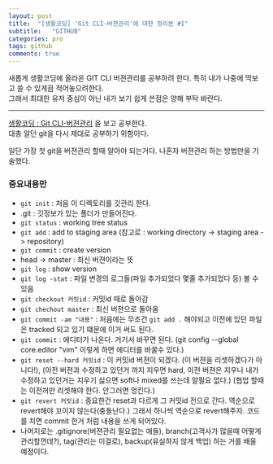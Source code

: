 ```yaml
---
layout: post
title:  "[생활코딩] 'Git CLI-버젼관리'에 대한 정리본 #1"
subtitle:   "GITHUB"
categories: pro
tags: github
comments: true
---
```


새롭게 생활코딩에 올라온 GIT CLI 버젼관리를 공부하려 한다. 특히 내가 나중에 딱보고 쓸 수 있게끔 적어놓으려한다.  
그래서 최대한 유저 중심이 아닌 내가 보기 쉽게 쓴점은 양해 부탁 바란다.

---


[생활코딩 : Git CLI-버젼관리](https://opentutorials.org/course/3839) 을 보고 공부한다.  
대충 알던 git을 다시 제대로 공부하기 위함이다.
  
일단 가장 첫 git을 버젼관리 할때 알아야 되는거다. 나혼자 버젼관리 하는 방법만을 기술했다.
  
  
### 중요내용만
- ```git init``` : 처음 이 디렉토리를 깃관리 한다.
- .git : 깃정보가 있는 폴더가 만들어진다.
- ```git status``` : working tree status
- ```git add``` : add to staging area (참고로 : working directory -> staging area -> repository)
- ```git commit``` : create version
- head -> master : 최신 버젼이라는 뜻
- ```git log``` : show version
- ```git log -stat``` : 파일 변경의 로그들(파일 추가되었다 몇줄 추가되었다 등) 볼 수 있음
- ```git checkout 커밋id``` : 커밋id 때로 돌아감
- ```git chechout master``` : 최신 버젼으로 돌아옴
- ```git commit -am "내용"``` : 처음에는 무조건 ```git add .``` 해야되고 이전에 있던 파일은 tracked 되고 있기 떄문에 이거 써도 된다. 
- ```git commit``` : 에디터가 나온다. 거기서 바꾸면 된다. (git config --global core.editor "vim" 이렇게 하면 에디터를 바꿀수 있다.)
- ```git reset --hard 커밋id``` : 이 커밋id 버젼이 되겠다. (이 버젼을 리셋하겠다가 아니다!), (이전 버젼과 수정하고 있던거 까지 지우면 hard, 이전 버젼은 지우나 내가 수정하고 있던거는 지우기 싫으면 soft나 mixed를 쓰는데 알필요 없다.) (협업 할때는 이전꺼만 리셋해야 한다. 안그러면 엉킨다.)
- ```git revert 커밋id``` : 중요한건 reset과 다르게 그 커밋id 전으로 간다. 역순으로 revert해야 꼬이지 않는다(충돌난다.) 그래서 하나씩 역순으로 revert해주자. 코드를 치면 commit 한거 처럼 내용을 쓰게 되어있다.
- 나머지로는 .gitignore(버젼관리 필요없는 애들), branch(고객사가 많을때 어떻게 관리할껀데?), tag(관리는 이걸로), backup(유실하지 않게 백업) 하는 거를 배울 예정이다.
